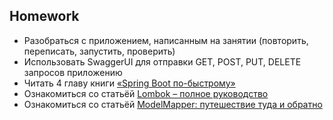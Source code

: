 ## Homework

- Разобраться с приложением, написанным на занятии (повторить, переписать, запустить, проверить)
- Использовать SwaggerUI для отправки GET, POST, PUT, DELETЕ запросов приложению
- Читать 4 главу книги [«Spring Boot по-быстрому»](https://habr.com/ru/companies/piter/articles/668616/)
- Ознакомиться со статьёй [Lombok – полное руководство](https://habr.com/ru/companies/piter/articles/676394/)
- Ознакомиться со статьёй [ModelMapper: путешествие туда и обратно](https://habr.com/ru/articles/438808/)